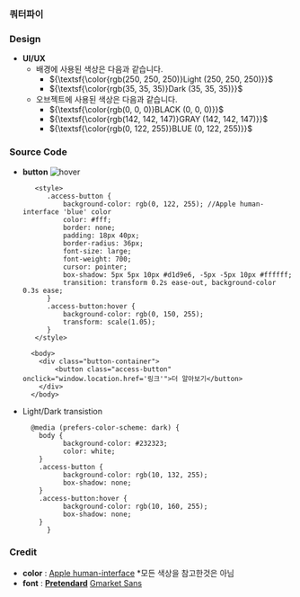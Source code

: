 ### 쿼터파이

### Design
+ **UI/UX**
  + 배경에 사용된 색상은 다음과 같습니다.
    + ${\textsf{\color{rgb(250, 250, 250)}Light (250, 250, 250)}}$
    + ${\textsf{\color{rgb(35, 35, 35)}Dark (35, 35, 35)}}$
  + 오브젝트에 사용된 색상은 다음과 같습니다.
    + ${\textsf{\color{rgb(0, 0, 0)}BLACK (0, 0, 0)}}$
    + ${\textsf{\color{rgb(142, 142, 147)}GRAY (142, 142, 147)}}$
    + ${\textsf{\color{rgb(0, 122, 255)}BLUE (0, 122, 255)}}$
      
### Source Code

+ **button**
  ![hover](https://github.com/qpi-labels/qpi-labels.github.io/blob/cf5ccdca1aae841e1974f232eabb6522db81e396/image%20source/hover.gif)
  ```
     <style>
        .access-button {
            background-color: rgb(0, 122, 255); //Apple human-interface 'blue' color
            color: #fff;
            border: none;
            padding: 18px 40px;
            border-radius: 36px;
            font-size: large;
            font-weight: 700;
            cursor: pointer;
            box-shadow: 5px 5px 10px #d1d9e6, -5px -5px 10px #ffffff;
            transition: transform 0.2s ease-out, background-color 0.3s ease;
        }
        .access-button:hover {
            background-color: rgb(0, 150, 255);
            transform: scale(1.05);
        }
     </style>
  ```
  ```
    <body>
      <div class="button-container">
          <button class="access-button" onclick="window.location.href='링크'">더 알아보기</button>
      </div>
    </body>
  ```
+ Light/Dark transistion
  ```
    @media (prefers-color-scheme: dark) {
      body {
            background-color: #232323;
            color: white;
      }
      .access-button {
            background-color: rgb(10, 132, 255);
            box-shadow: none;
      }
      .access-button:hover {
            background-color: rgb(10, 160, 255);
            box-shadow: none;
      }
        }
  ```
  
### Credit
+ **color** : [Apple human-interface](https://developer.apple.com/design/human-interface-guidelines/color) *모든 색상을 참고한것은 아님
+ **font** : [**Pretendard**](https://github.com/orioncactus/pretendard) [Gmarket Sans](https://corp.gmarket.com/fonts/)
